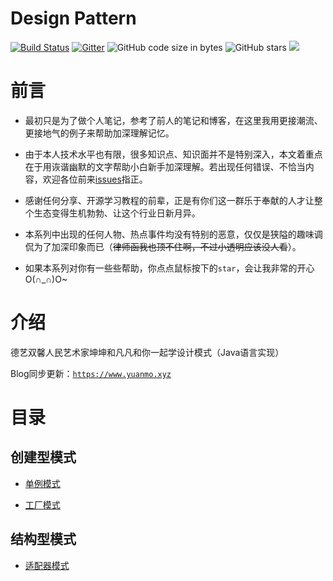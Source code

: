 # Design Pattern

[![Build Status](https://travis-ci.org/Matthew-Han/java-design-pattern.svg?branch=master)](https://travis-ci.org/Matthew-Han/java-design-pattern)
[![Gitter](https://badges.gitter.im/情感交流地带/community.svg)](https://gitter.im/情感交流地带/community?utm_source=badge&utm_medium=badge&utm_campaign=pr-badge)
![GitHub code size in bytes](https://img.shields.io/github/languages/code-size/matthew-han/java-design-pattern?color=%23CC99CC)
![GitHub stars](https://img.shields.io/github/stars/Matthew-Han/java-design-pattern?label=star&style=social)
<a title="Hits" target="_blank" href="https://github.com/Matthew-Han/java-design-pattern"><img src="https://hits.b3log.org/b3log/hits.svg"></a>

# 前言

-	最初只是为了做个人笔记，参考了前人的笔记和博客，在这里我用更接潮流、更接地气的例子来帮助加深理解记忆。

-	由于本人技术水平也有限，很多知识点、知识面并不是特别深入，本文着重点在于用诙谐幽默的文字帮助小白新手加深理解。若出现任何错误、不恰当内容，欢迎各位前来[issues](https://github.com/Matthew-Han/java-design-pattern/issues)指正。

-	感谢任何分享、开源学习教程的前辈，正是有你们这一群乐于奉献的人才让整个生态变得生机勃勃、让这个行业日新月异。

-   本系列中出现的任何人物、热点事件均没有特别的恶意，仅仅是狭隘的趣味调侃为了加深印象而已（~~律师函我也顶不住啊，不过小透明应该没人看~~）。

-   如果本系列对你有一些些帮助，你点点鼠标按下的`star`，会让我非常的开心O(∩_∩)O~

# 介绍

德艺双馨人民艺术家坤坤和凡凡和你一起学设计模式（Java语言实现）

Blog同步更新：[`https://www.yuanmo.xyz`](https://www.yuanmo.xyz)

# 目录

## 创建型模式

- [单例模式](https://github.com/Matthew-Han/java-design-pattern/tree/master/singleton)

- [工厂模式](https://github.com/Matthew-Han/java-design-pattern/tree/master/factory)

## 结构型模式

- [适配器模式](https://github.com/Matthew-Han/java-design-pattern/tree/master/adapter)


